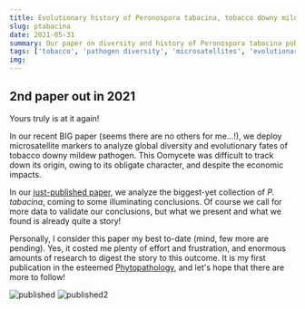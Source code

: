 ```yaml
---
title: Evolutionary history of Peronospora tabacina, tobacco downy mildew
slug: ptabacina
date: 2021-05-31
summary: Our paper on diversity and history of Peronospora tabacina published in APS Phytopathology.
tags: ['tobacco', 'pathogen diversity', 'microsatellites', 'evolutionary history']
img:
---
```


## 2nd paper out in 2021

Yours truly is at it again!

In our recent BIG paper (seems there are no others for me...!), we deploy microsatellite markers to analyze global diversity and evolutionary fates of tobacco downy mildew pathogen. This Oomycete was difficult to track down its origin, owing to its obligate character, and despite the economic impacts. 

In our [just-published paper](https://apsjournals.apsnet.org/doi/10.1094/PHYTO-03-21-0092-R), we analyze the biggest-yet collection of _P. tabacina_, coming to some illuminating conclusions. Of course we call for more data to validate our conclusions, but what we present and what we found is already quite a story!

Personally, I consider this paper my best to-date (mind, few more are pending). Yes, it costed me plenty of effort and frustration, and enormous amounts of research to digest the story to this outcome. It is my first publication in the esteemed [Phytopathology](https://apsjournals.apsnet.org/journal/phyto), and let's hope that there are more to follow!

![published](./Ptab.jpg "Our _P. tabacina_ paper is out!!!")
![published2](./IMa3PTmap.jpg "Migration map for _P. tabacina_")